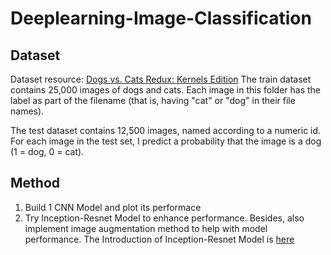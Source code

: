 # Deeplearning-Image-Classification

## Dataset
Dataset resource: [Dogs vs. Cats Redux: Kernels Edition](https://www.kaggle.com/c/dogs-vs-cats-redux-kernels-edition/overview)
The train dataset contains 25,000 images of dogs and cats.
Each image in this folder has the label as part of the filename (that is, having "cat" or "dog" in their file names).

The test dataset contains 12,500 images, named according to a numeric id.
For each image in the test set, I predict a probability that the image is a dog (1 = dog, 0 = cat).

## Method
1. Build 1 CNN Model and plot its performace
2. Try Inception-Resnet Model to enhance performance. Besides, also implement image augmentation method to help with model performance.
   The Introduction of Inception-Resnet Model is [here](https://keras.io/api/applications/inceptionresnetv2/)


